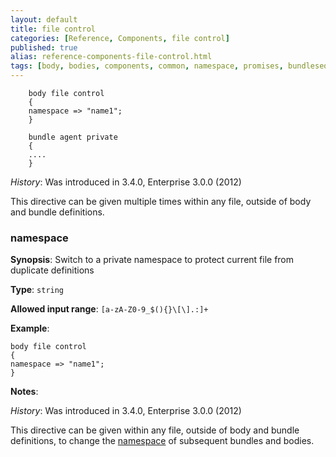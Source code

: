 ```yaml
---
layout: default
title: file control
categories: [Reference, Components, file control]
published: true
alias: reference-components-file-control.html
tags: [body, bodies, components, common, namespace, promises, bundlesequence]
---
```



```cf3
    body file control
    {
    namespace => "name1"; 
    }
    
    bundle agent private
    {
    ....
    }
```

*History*: Was introduced in 3.4.0, Enterprise 3.0.0 (2012)

This directive can be given multiple times within any file,
outside of body and bundle definitions.


### namespace

**Synopsis**: Switch to a private namespace to protect
current file from duplicate definitions

**Type**: `string`

**Allowed input range**: `[a-zA-Z0-9_$(){}\[\].:]+`

**Example**:

    body file control
    {
    namespace => "name1"; 
    }

**Notes**:

*History*: Was introduced in 3.4.0, Enterprise 3.0.0 (2012)

This directive can be given within any file, outside of body and bundle 
definitions, to change the 
[namespace](manuals-language-concepts-namespaces.html) of subsequent bundles 
and bodies.

